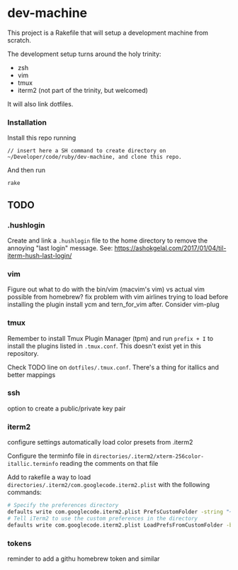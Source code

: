 # dev-machine

This project is a Rakefile that will setup a development machine from scratch.

The development setup turns around the holy trinity:

- zsh
- vim
- tmux
- iterm2 (not part of the trinity, but welcomed)

It will also link dotfiles.

### Installation
Install this repo running
```
// insert here a SH command to create directory on ~/Developer/code/ruby/dev-machine, and clone this repo.
```

And then run
```
rake
```

## TODO
### .hushlogin
Create and link a `.hushlogin` file to the home directory to remove the annoying "last login" message. See: https://ashokgelal.com/2017/01/04/til-iterm-hush-last-login/

### vim
Figure out what to do with the bin/vim (macvim's vim) vs actual vim possible from homebrew?
fix problem with vim airlines trying to load before installing the plugin
install ycm and tern_for_vim after. Consider vim-plug

### tmux

Remember to install Tmux Plugin Manager (tpm) and run `prefix + I` to install the plugins listed in `.tmux.conf`. This doesn't exist yet in this repository.

Check TODO line on `dotfiles/.tmux.conf`. There's a thing for itallics and better mappings


### ssh
option to create a public/private key pair

### iterm2
configure settings
automatically load color presets from .iterm2

Configure the terminfo file in `directories/.iterm2/xterm-256color-itallic.terminfo` reading the comments on that file

Add to rakefile a way to load `directories/.iterm2/com.googlecode.iterm2.plist` with the following commands:

```bash
# Specify the preferences directory
defaults write com.googlecode.iterm2.plist PrefsCustomFolder -string "~/Developer/code/ruby/dev-machine/directories/.iterm2"
# Tell iTerm2 to use the custom preferences in the directory
defaults write com.googlecode.iterm2.plist LoadPrefsFromCustomFolder -bool true
```

### tokens
reminder to add a githu homebrew token and similar
